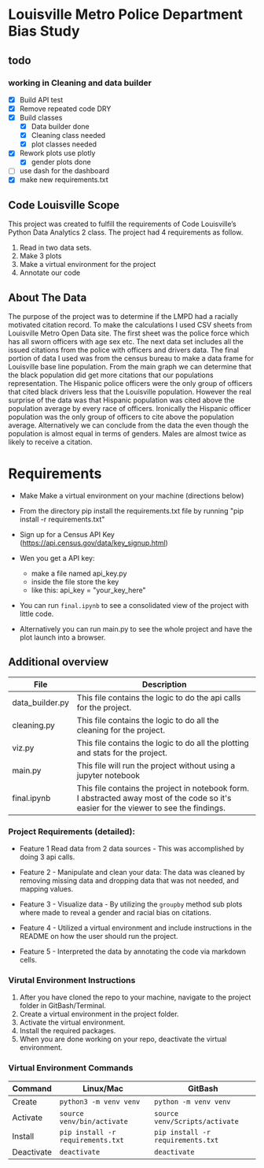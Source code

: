 <h1> Louisville Metro Police Department Bias Study </h1>

## todo 

### working in Cleaning and data builder 

- [x] Build API test 
- [x] Remove repeated code DRY 
- [x] Build classes 
  - [x] Data builder done 
  - [x] Cleaning class needed 
  - [x] plot classes needed 
- [x] Rework plots use plotly
  - [x] gender plots done   
- [ ] use dash for the dashboard
- [x] make new requirements.txt

<h2>Code Louisville Scope </h2>
This project was created to fulfill the requirements of Code Louisville’s Python Data Analytics 2 class. The project had 4 requirements as follow. 

  1. Read in two data sets. 
  1. Make 3 plots </li>
  1. Make a virtual environment for the project </li>
  1. Annotate our code </li>


## About The Data 
The purpose of the project was to determine if the LMPD had a racially motivated citation record. To make the calculations I used CSV sheets from Louisville Metro Open Data site. The first sheet was the police force which has all sworn officers with age sex etc. The next data set includes all the issued citations from the police with officers and drivers data. The final portion of data I used was from the census bureau to make a data frame for Louisville base line population. From the main graph we can determine that the black population did get more citations that our populations representation. The Hispanic police officers were the only group of officers that cited black drivers less that the Louisville population. However the real surprise of the data was that Hispanic population was cited above the population average by every race of officers. Ironically the Hispanic officer population was the only group of officers to cite above the population average. Alternatively we can conclude from the data the even though the population is almost equal in terms of genders. Males are almost twice as likely to receive a citation. 

# Requirements

- Make Make a virtual environment on your machine (directions below)

- From the directory pip install the requirements.txt file by running "pip install -r requirements.txt"

- Sign up for a Census API Key (https://api.census.gov/data/key_signup.html)

- Wen you get a API key:
  - make a file named api_key.py
  - inside the file store the key 
  - like this: api_key = "your_key_here"

- You can run `final.ipynb` to see a consolidated view of the project with little code. 

- Alternatively you can run main.py to see the whole project and have the plot launch into a browser. 

## Additional overview

| File | Description | 
|---|---| 
| data_builder.py | This file contains the logic to do the api calls for the project. |
| cleaning.py  | This file contains the logic to do all the cleaning for the project. |
| viz.py | This file contains the logic to do all the plotting and stats for the project. |
| main.py  | This file will run the project without using a jupyter notebook |
| final.ipynb | This file contains the project in notebook form. I abstracted away most of the code so it's easier for the viewer to see the findings. | 


### Project Requirements (detailed):
- Feature 1 Read data from 2 data sources - This was accomplished by doing 3 api calls.  

- Feature 2 - Manipulate and clean your data: The data was cleaned by removing missing data and dropping data that was not needed, and mapping values.

- Feature 3 - Visualize data -  By utilizing the `groupby` method sub plots where made to reveal a gender and racial bias on citations.

- Feature 4 - Utilized a virtual environment and include instructions in the README on how the user should run the project. 

- Feature 5 - Interpreted the data by annotating the code via markdown cells.

###  Virutal Environment Instructions

1. After you have cloned the repo to your machine, navigate to the project 
folder in GitBash/Terminal.
1. Create a virtual environment in the project folder. 
1. Activate the virtual environment.
1. Install the required packages. 
1. When you are done working on your repo, deactivate the virtual environment.

### Virtual Environment Commands
| Command | Linux/Mac | GitBash |
| ------- | --------- | ------- |
| Create | `python3 -m venv venv` | `python -m venv venv` |
| Activate | `source venv/bin/activate` | `source venv/Scripts/activate` |
| Install | `pip install -r requirements.txt` | `pip install -r requirements.txt` |
| Deactivate | `deactivate` | `deactivate` |

